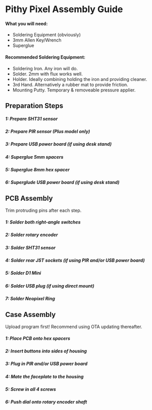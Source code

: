 # Pithy Pixel Assembly Guide

#### What you will need:
* Soldering Equipment (obviously)
* 3mm Allen Key/Wrench
* Superglue

#### Recommended Soldering Equipment:
* Soldering Iron. Any iron will do.
* Solder. 2mm with flux works well.
* Holder. Ideally combining holding the iron and providing cleaner.
* 3rd Hand. Alternatively a rubber mat to provide friction.
* Mounting Putty. Temporary & removeable pressure applier.

## Preparation Steps
##### 1: Prepare SHT31 sensor
##### 2: Prepare PIR sensor (Plus model only)
##### 3: Prepare USB power board (if using desk stand)
##### 4: Superglue 5mm spacers
##### 5: Superglue 8mm hex spacer
##### 6: Superglude USB power board (if using desk stand)

## PCB Assembly
Trim protruding pins after each step.

##### 1: Solder both right-angle switches
##### 2: Solder rotary encoder
##### 3: Solder SHT31 sensor
##### 4: Solder rear JST sockets (if using PIR and/or USB power board)
##### 5: Solder D1 Mini
##### 6: Solder USB plug (if using direct mount)
##### 7: Solder Neopixel Ring

## Case Assembly
Upload program first! Recommend using OTA updating thereafter.

##### 1: Place PCB onto hex spacers
##### 2: Insert buttons into sides of housing
##### 3: Plug in PIR and/or USB power board
##### 4: Mate the faceplate to the housing
##### 5: Screw in all 4 screws
##### 6: Push dial onto rotary encoder shaft